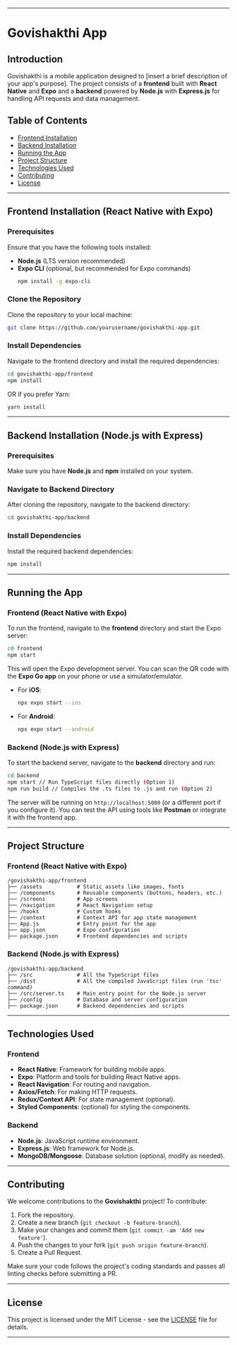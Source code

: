 

---

# Govishakthi App

## Introduction

Govishakthi is a mobile application designed to [insert a brief description of your app's purpose]. The project consists of a **frontend** built with **React Native** and **Expo** and a **backend** powered by **Node.js** with **Express.js** for handling API requests and data management.

## Table of Contents

- [Frontend Installation](#frontend-installation)
- [Backend Installation](#backend-installation)
- [Running the App](#running-the-app)
- [Project Structure](#project-structure)
- [Technologies Used](#technologies-used)
- [Contributing](#contributing)
- [License](#license)

---

## Frontend Installation (React Native with Expo)

### Prerequisites

Ensure that you have the following tools installed:
- **Node.js** (LTS version recommended)
- **Expo CLI** (optional, but recommended for Expo commands)
  ```bash
  npm install -g expo-cli
  ```

### Clone the Repository

Clone the repository to your local machine:
```bash
git clone https://github.com/yourusername/govishakthi-app.git
```

### Install Dependencies

Navigate to the frontend directory and install the required dependencies:
```bash
cd govishakthi-app/frontend
npm install
```

OR if you prefer Yarn:
```bash
yarn install
```

---

## Backend Installation (Node.js with Express)

### Prerequisites

Make sure you have **Node.js** and **npm** installed on your system.

### Navigate to Backend Directory

After cloning the repository, navigate to the backend directory:
```bash
cd govishakthi-app/backend
```

### Install Dependencies

Install the required backend dependencies:
```bash
npm install
```

---

## Running the App

### Frontend (React Native with Expo)

To run the frontend, navigate to the **frontend** directory and start the Expo server:
```bash
cd frontend
npm start
```

This will open the Expo development server. You can scan the QR code with the **Expo Go app** on your phone or use a simulator/emulator.

- For **iOS**: 
  ```bash
  npx expo start --ios
  ```
- For **Android**: 
  ```bash
  npx expo start --android
  ```

### Backend (Node.js with Express)

To start the backend server, navigate to the **backend** directory and run:
```bash
cd backend
npm start // Run TypeScript files directly (Option 1)
npm run build // Compiles the .ts files to .js and run (Option 2)
```

The server will be running on `http://localhost:5000` (or a different port if you configure it). You can test the API using tools like **Postman** or integrate it with the frontend app.

---

## Project Structure

### Frontend (React Native with Expo)

```
/govishakthi-app/frontend
├── /assets           # Static assets like images, fonts
├── /components       # Reusable components (buttons, headers, etc.)
├── /screens          # App screens
├── /navigation       # React Navigation setup
├── /hooks            # Custom hooks
├── /context          # Context API for app state management
├── App.js            # Entry point for the app
├── app.json          # Expo configuration
├── package.json      # Frontend dependencies and scripts
```

### Backend (Node.js with Express)

```
/govishakthi-app/backend
├── /src              # All the TypeScript files
├── /dist             # All the compiled JavaScript files (run 'tsc' command)
├── /src/server.ts    # Main entry point for the Node.js server
├── /config           # Database and server configuration
├── package.json      # Backend dependencies and scripts
```

---

## Technologies Used

### Frontend
- **React Native**: Framework for building mobile apps.
- **Expo**: Platform and tools for building React Native apps.
- **React Navigation**: For routing and navigation.
- **Axios/Fetch**: For making HTTP requests.
- **Redux/Context API**: For state management (optional).
- **Styled Components**: (optional) for styling the components.

### Backend
- **Node.js**: JavaScript runtime environment.
- **Express.js**: Web framework for Node.js.
- **MongoDB/Mongoose**: Database solution (optional, modify as needed).
---

## Contributing

We welcome contributions to the **Govishakthi** project! To contribute:

1. Fork the repository.
2. Create a new branch (`git checkout -b feature-branch`).
3. Make your changes and commit them (`git commit -am 'Add new feature'`).
4. Push the changes to your fork (`git push origin feature-branch`).
5. Create a Pull Request.

Make sure your code follows the project's coding standards and passes all linting checks before submitting a PR.

---

## License

This project is licensed under the MIT License - see the [LICENSE](LICENSE) file for details.

---